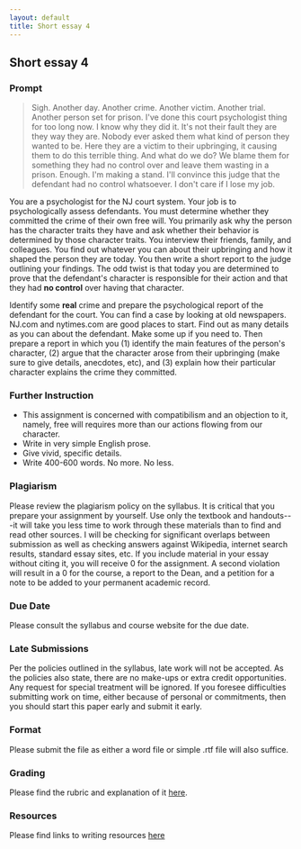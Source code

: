 ```yaml
---
layout: default
title: Short essay 4 
---
```


## Short essay 4

### Prompt 

> Sigh. Another day. Another crime. Another victim. Another trial. Another person set for prison. I've done this court psychologist thing for too long now. I know why they did it. It's not their fault they are they way they are. Nobody ever asked them what kind of person they wanted to be. Here they are a victim to their upbringing, it causing them to do this terrible thing. And what do we do? We blame them for something they had no control over and leave them wasting in a prison. Enough. I'm making a stand. I'll convince this judge that the defendant had no control whatsoever. I don't care if I lose my job. 

You are a psychologist for the NJ court system. Your job is to psychologically assess defendants. You must determine whether they committed the crime of their own free will. You primarily ask why the person has the character traits they have and ask whether their behavior is determined by those character traits. You interview their friends, family, and colleagues. You find out whatever you can about their upbringing and how it shaped the person they are today. You then write a short report to the judge outlining your findings. The odd twist is that today you are determined to prove that the defendant's character is responsible for their action and that they had **no control** over having that character. 

Identify some **real** crime and prepare the psychological report of the defendant for the court. You can find a case by looking at old newspapers. NJ.com and nytimes.com are good places to start. Find out as many details as you can about the defendant. Make some up if you need to. Then prepare a report in which you (1) identify the main features of the person's character, (2) argue that the character arose from their upbringing (make sure to give details, anecdotes, etc), and (3) explain how their particular character explains the crime they committed. 

### Further Instruction

+ This assignment is concerned with compatibilism and an objection to it, namely, free will requires more than our actions flowing from our character.  
+ Write in very simple English prose.  
+ Give vivid, specific details.
+ Write 400-600 words. No more. No less. 


### Plagiarism

Please review the plagiarism policy on the syllabus. It is critical that you prepare your assignment by yourself. Use only the textbook and handouts---it will take you less time to work through these materials than to find and read other sources. I will be checking for significant overlaps between submission as well as checking answers against Wikipedia, internet search results, standard essay sites, etc. If you include material in your essay without citing it, you will receive 0 for the assignment. A second violation will result in a 0 for the course, a report to the Dean, and a petition for a note to be added to your permanent academic record. 

### Due Date
Please consult the syllabus and course website for the due date.

### Late Submissions

Per the policies outlined in the syllabus, late work will not be accepted. As the policies also state, there are no make-ups or extra credit opportunities. Any request for special treatment will be ignored. If you foresee difficulties submitting work on time, either because of personal or commitments, then you should start this paper early and submit it early. 

### Format
Please submit the file as either a word file or simple .rtf file will also suffice.

### Grading
Please find the rubric and explanation of it [here](/Teaching/Grading/).

### Resources
Please find links to writing resources [here](/Teaching/Resources/)



